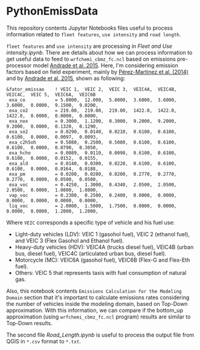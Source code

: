 # PythonEmissData
This repository contents Jupyter Notebooks files useful to process information related to `fleet features`, `use intensity` and `road length`.

`fleet features` and `use intensity` are processing in *Fleet and Use intensity.ipynb*. There are details about how we can process information to get useful data to feed to `wrfchemi_cbmz_fc.ncl` based on emissions pre-processor model [Andrade et al. 2015](https://www.frontiersin.org/articles/10.3389/fenvs.2015.00009/full). Here, I'm considering emission factors based on field experiment, mainly by [Pérez-Martinez et al. (2014)](https://link.springer.com/article/10.1007/s13762-014-0562-7) and by [Andrade et al. 2015](https://www.frontiersin.org/articles/10.3389/fenvs.2015.00009/full), shown as following:

```
&fator_emissao    ! VEIC 1,  VEIC 2,  VEIC 3,  VEIC4A,  VEIC4B,  VEIC4C,  VEIC 5,  VEIC6A,  VEIC6B
 exa_co           = 5.8000,  12.000,  5.8000,  3.6000,  3.6000,  3.6000,  0.0000,  9.1500,  9.0200,
 exa_co2          = 219.00,  219.00,  219.00,  1422.0,  1422.0,  1422.0,  0.0000,  0.0000,  0.0000,
 exa_nox          = 0.3000,  1.1200,  0.3000,  9.2000,  9.2000,  9.2000,  0.0000,  0.1320,  0.1290,
 exa_so2          = 0.0290,  0.0140,  0.0210,  0.6100,  0.6100,  0.6100,  0.0000,  0.0097,  0.0093,
 exa_c2h5oh       = 0.5080,  0.2500,  0.5080,  0.6100,  0.6100,  0.6100,  0.0000,  0.0790,  0.3050,
 exa_hcho         = 0.0089,  0.0110,  0.0098,  0.6100,  0.6100,  0.6100,  0.0000,  0.0152,  0.0155,
 exa_ald          = 0.0140,  0.0300,  0.0220,  0.6100,  0.6100,  0.6100,  0.0000,  0.0164,  0.0188,
 exa_pm           = 0.0200,  0.0200,  0.0200,  0.2770,  0.2770,  0.2770,  0.0000,  0.0500,  0.0500,
 exa_voc          = 0.4250,  1.3000,  0.4340,  2.0500,  2.0500,  2.0500,  0.0000,  1.0800,  1.0800,
 vap_voc          = 0.2300,  0.2500,  0.2400,  0.0000,  0.0000,  0.0000,  0.0000,  0.0000,  0.0000,
 liq_voc          = 2.0000,  1.5000,  1.7500,  0.0000,  0.0000,  0.0000,  0.0000,  1.2000,  1.2000,
```

Where `VEIC` corresponds a specific type of vehicle and his fuel use:

* Light-duty vehicles (LDV): VEIC 1 (gasohol fuel), VEIC 2 (ethanol fuel), and VEIC 3 (Flex Gasohol and Ethanol fuel).
* Heavy-duty vehicles (HDV): VEIC4A (trucks diesel fuel), VEIC4B (urban bus, diesel fuel), VEIC4C (articulated urban bus, diesel fuel).
* Motorcycle (MC): VEIC6A (gasohol fuel), VEIC6B (Flex-G and Flex-Eth fuel).
* Others: VEIC 5 that represents taxis with fuel consumption of natural gas.

Also, this notebook contents `Emissions Calculation for the Modeling Domain` section that it's important to calculate emissions rates considering the number of vehicles inside the modeling domain, based on Top-Down approximation. With this information, we can compare if the bottom_up approximation (using `wrfchemi_cbmz_fc.ncl` program) results are similar to Top-Down results.

The second file *Road_Length.ipynb* is useful to process the output file from QGIS in `*.csv` format to `*.txt`.

